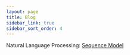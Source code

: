 ```yaml
---
layout: page
title: Blog
sidebar_link: true
sidebar_sort_order: 4
---
```


Natural Language Processing: 
<a href='/assets/files/Sequence_Models.pdf'>Sequence Model</a>

